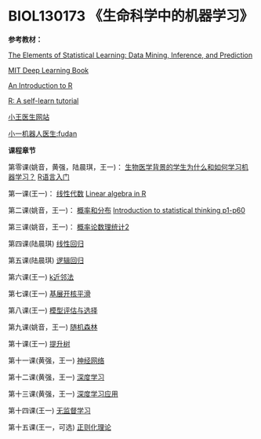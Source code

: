 # BIOL130173 《生命科学中的机器学习》
**参考教材：**

[The Elements of Statistical Learning: Data Mining, Inference, and Prediction](https://web.stanford.edu/~hastie/ElemStatLearn/printings/ESLII_print12.pdf)

[MIT Deep Learning Book](https://github.com/janishar/mit-deep-learning-book-pdf/blob/master/complete-book-pdf/deeplearningbook.pdf)

[An Introduction to R](https://cran.r-project.org/doc/manuals/r-release/R-intro.pdf)

[R: A self-learn tutorial](https://www.nceas.ucsb.edu/files/scicomp/Dloads/RProgramming/BestFirstRTutorial.pdf)

[小王医生网站](http://www.drwang.top) 

[小一机器人医生:fudan](http://58.87.113.187) 

**课程章节**

第零课(姚音，黄强，陆晨琪，王一)：
[生物医学背景的学生为什么和如何学习机器学习？](0_why_and_how.pptx) 
[R语言入门](R语言入门.ppt) 

第一课(王一)：
[线性代数](1_linear_algebra.pptx)
[Linear algebra in R](LinearAlgebraR-Handout.pdf)
  
第二课(姚音，王一)：
[概率和分布](Lecture2.pptx)
[Introduction to statistical thinking p1-p60](IntroStat.pdf)

第三课(姚音，王一)：
[概率论数理统计2](3_statistics2.pptx)
  
第四课(陆晨琪)
[线性回归](4_linear_regression.pptx)
  
第五课(陆晨琪)
[逻辑回归](5_logistic_regression.pptx)

第六课(王一)
[k近邻法](6_kNN.pptx)

第七课(王一)
[基展开核平滑](7_basis_expansion&kernel_smoothing.pptx)
  
第八课(王一)
[模型评估与选择](8_model_selection.pptx)

第九课(姚音，王一)
[随机森林](9_random_forest.pptx)

第十课(王一)
[提升树](10_boosting_tree.pptx)

第十一课(黄强，王一)
[神经网络](11_neural_network.pptx)

第十二课(黄强，王一)
[深度学习](12_deep_learning.pptx)

第十三课(黄强，王一)
[深度学习应用](13_deep_learning.pptx)

第十四课(王一)
[无监督学习](14_unsupervised_learning.pptx)

第十五课(王一，可选)
[正则化理论](15_regularization.pptx)

